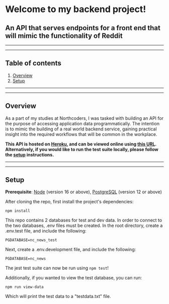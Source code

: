 # Welcome to my backend project!

## An API that serves endpoints for a front end that will mimic the functionality of Reddit

---

---

## Table of contents

1. [Overview](#overview)
2. [Setup](#setup)

---

---

## Overview

As a part of my studies at Northcoders, I was tasked with building an API for the purpose of accessing application data programmatically. The intention is to mimic the building of a real world backend service, gaining practical insight into the required workflows that will be common in the workplace.

**This API is hosted on [Heroku](https://www.heroku.com), and can be viewed online using [this URL](https://nc-backend-project.herokuapp.com/api). Alternatively, if you would like to run the test suite locally, please follow the [setup](#setup) instructions.**

---

---

## Setup

**Prerequisite**: [Node](https://nodejs.org/en/) (version 16 or above), [PostgreSQL](https://www.postgresql.org/) (version 12 or above)

After cloning the repo, first install the project's dependencies:

`npm install`

This repo contains 2 databases for test and dev data. In order to connect to the two databases, .env files must be created. In the root directory, create a .env.test file, and include the following:

`PGDATABASE=nc_news_test`

Next, create a .env.development file, and include the following:

`PGDATABASE=nc_news`

The jest test suite can now be run using `npm test`!

Additionally, if you wanted to view the test database, you can run:

`npm run view-data`

Which will print the test data to a "testdata.txt" file.

